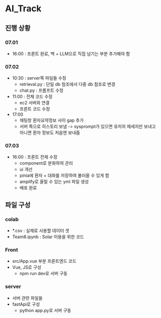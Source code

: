 # AI_Track
## 진행 상황
### 07.01 
- 16:00 : 프론트 완료, 백 + LLM으로 직접 넘기는 부분 추가해야 함
### 07.02
- 10:30 : server쪽 파일들 수정
  - retrieval.py : 단일 db 참조에서 다중 db 참조로 변경
  -  chat.py : 프롬프트 수정
- 11:00 : 전체 코드 수정
  -   ec2 서버와 연결
  -   프론트 코드 수정
- 17:00
  - 채팅창 환자요약정보 사이 gap 추가
  - 서버 쪽으로 히스토리 보냄 -> sysprompt가 있으면 유저의 메세지만 보내고 아니면 환자 정보도 처음엔 보내줌
### 07.03
- 16:00 : 프론트 전체 수정
  - component로 분화하여 관리
  - ui 개선
  - pinia에 환자 + 대화를 저장하여 불러올 수 있게 함
  - amplify로 올릴 수 있는 yml 파일 생성
  - 배포 완료
## 파일 구성
### colab
- *.csv : 실제로 사용할 데이터 셋
- Team8.ipynb : Solar 이용을 위한 코드

### Front
- src/App.vue 부분 프론트엔드 코드
- Vue, JS로 구성
  - npm run dev로 서버 구동

### server
- 서버 관련 파일들
- fastApi로 구성
  - python app.py로 서버 구동

